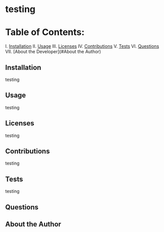 
  # testing

 


  # Table of Contents: 
  
  I. [Installation](#installation)
  II. [Usage](#usage)
  III. [Licenses](#licenses)
  IV. [Contributions](#contributions)
  V. [Tests](#tests)
  VI. [Questions](#questions)
  VII. [About the Developer](#About the Author)
  
  ## Installation

  testing
  
  ## Usage

  testing
  
  ## Licenses

  testing
  
  ## Contributions
  
  testing
  
  ## Tests

  testing
  
  ## Questions

 
  
  ## About the Author

  

  

